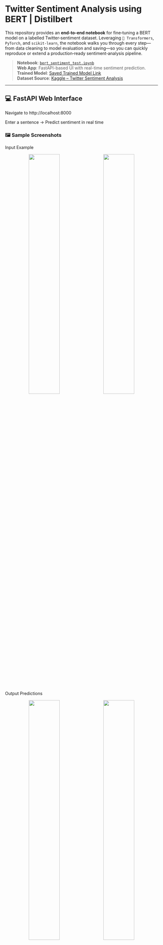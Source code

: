 # Twitter Sentiment Analysis using BERT | Distilbert

This repository provides an **end‑to‑end notebook** for fine‑tuning a BERT model on a labelled Twitter‑sentiment dataset. Leveraging `🤗 Transformers`, `PyTorch`, and `scikit‑learn`, the notebook walks you through every step—from data cleaning to model evaluation and saving—so you can quickly reproduce or extend a production‑ready sentiment‑analysis pipeline.

> **Notebook**: [`bert_sentiment_test.ipynb`](bert_sentiment_test.ipynb)   
> **Web App**: FastAPI-based UI with real-time sentiment prediction.   
> **Trained Model**: [Saved Trained Model Link](https://drive.google.com/drive/folders/1umKLrIgb8kWCyOU1oqx9T_R_ueq04qn0?usp=sharing)  
> **Dataset Source**: [Kaggle – Twitter Sentiment Analysis](https://www.kaggle.com/datasets)  

---

## 💻 FastAPI Web Interface
Navigate to http://localhost:8000

Enter a sentence → Predict sentiment in real time

### 🖼️ Sample Screenshots
Input Example
<p align="center">
<img src="https://github.com/user-attachments/assets/241d2037-fc56-4860-a749-ab91ffbc9ed9" width="45%"/>
&nbsp;&nbsp;&nbsp;
<img src="https://github.com/user-attachments/assets/edf3bd8b-db77-4a3b-8d29-d09122445b41" width="45%"/>
</p>
Output Predictions
<p align="center">
<img src="https://github.com/user-attachments/assets/3dc211af-d600-4727-82f8-31387faed1ad" width="45%"/> 
&nbsp;&nbsp;&nbsp;
<img src="https://github.com/user-attachments/assets/c7b9f916-0b80-4072-b824-7793a094b2f2" width="45%"/>
</p>

---
## 🔧 Key Features

1. **Multi‑class sentiment support** – Predicts **Positive, Neutral, Negative, and Irrelevant** classes out‑of‑the‑box.  
2. **Minimal setup** – Single Jupyter notebook; no extra Python scripts required.  
3. **Hugging Face Trainer API** – Uses `Trainer` & `TrainingArguments` for streamlined fine‑tuning.
4. **FastAPI Web Interface** – Lightweight web app for real-time predictions.   
5. **Dockerized Deployment** – Easily build, run, and share using Docker.   
6. **GPU‑ready** – Automatically detects CUDA for faster training on compatible hardware.  
7. **Custom metrics** – Computes accuracy via a pluggable `compute_metrics` callback.  
8. **Model persistence** – Exports both the fine‑tuned model and tokenizer with `save_pretrained()` for later inference.  

---

## 🧭 Pipeline Flow

1. **Data Load** – Reads `twitter_training.csv` (≈​75 k rows).  
2. **Pre‑processing** – Cleans text, maps labels to integers, drops N/A rows.  
3. **Train ⁄ Test Split** – Uses `train_test_split` (default 80 / 20).  
4. **Tokenisation** – BPE tokenisation with `bert‑base‑uncased`.  
5. **Dataset Wrappers** – Converts to `torch.utils.data.Dataset` objects.  
6. **Fine‑tuning** – Optimises for 2–3 epochs with AdamW on a single GPU/CPU.  
7. **Evaluation** – Reports accuracy on hold‑out test set (≈ 90 % on sample run).  
8. **Model Saving** – Writes & tokenizer to `./sentiment‑bert/`.
9. **FastAPI App** – Load model/tokenizer and serve predictions via web form.
10. **Dockerized Deployment** – Build and run with simple Docker commands.   

---

## 📈 Sample Output

***** Eval results *****   
epoch = 3   
eval_accuracy = 0.9012   
eval_loss = 0.2904   
eval_runtime = 0:00:18.43   
eval_samples_per_second = 815.4   
eval_steps_per_second = 51.0   

---

## 📂 Project Structure
```bash
├── Data   # Dataset
    ├── twitter_training.csv  
    └── twitter_validation.csv
├── bert_sentiment.ipynb   # End‑to‑end BERT fine‑tuning workflow
├── distilbert_test.ipynb  # Distilbert test notebook
├── Dockerfile             # Docker File
├── main.py                # App using Fastapi 
├── README.md              # This file
└── sentiment‑bert/        # (Created after training) saved model & tokenizer
```
---

## 📄 License

This project is licensed under the [MIT License](../LICENSE).

--- 

## 🔗 **Links & Contact**

- **GitHub Profile:** [Github](https://github.com/pradeep-kumar8/)
- **LinkedIn:** [Likedin](https://linkedin.com/in/pradeep-kumar8)
- **Email:** [gmail](mailto:pradeep.kmr.pro@gmail.com)
